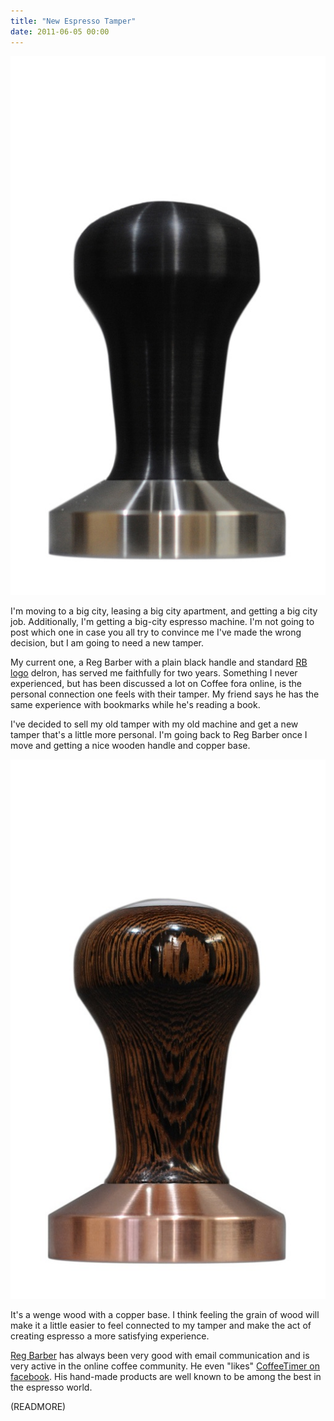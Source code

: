```yaml
---
title: "New Espresso Tamper"
date: 2011-06-05 00:00
---
```


 ![](/img/import/blog/2011/06/new-espresso-tamper/B5A03B15D5BA41D188B9E7AEB0E479E0.jpg)

I'm moving to a big city, leasing a big city apartment, and getting a big city job. Additionally, I'm getting a big-city espresso machine. I'm not going to post which one in case you all try to convince me I've made the wrong decision, but I am going to need a new tamper.

My current one, a Reg Barber with a plain black handle and standard [RB logo](http://www.seattlecoffeegear.com/v/vspfiles/assets/images/reg180.gif) delron, has served me faithfully for two years. Something I never experienced, but has been discussed a lot on Coffee fora online, is the personal connection one feels with their tamper. My friend says he has the same experience with bookmarks while he's reading a book.

I've decided to sell my old tamper with my old machine and get a new tamper that's a little more personal. I'm going back to Reg Barber once I move and getting a nice wooden handle and copper base.

 ![](/img/import/blog/2011/06/new-espresso-tamper/C246C672A7954F439D2FCF1BEA31887A.jpg)

It's a wenge wood with a copper base. I think feeling the grain of wood will make it a little easier to feel connected to my tamper and make the act of creating espresso a more satisfying experience.

[Reg Barber](http://www.coffeetamper.com/store/pc/home.asp) has always been very good with email communication and is very active in the online coffee community. He even "likes" [CoffeeTimer on facebook](https://www.facebook.com/pages/Coffee-Timer/380859466680). His hand-made products are well known to be among the best in the espresso world.

(READMORE)
